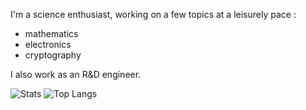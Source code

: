 I'm a science enthusiast, working on a few topics at a leisurely pace :
- mathematics
- electronics
- cryptography

I also work as an R&D engineer.

![Stats](https://github-readme-stats.vercel.app/api?username=nimisbert&show_icons=true&theme=transparent&line_height=20)
![Top Langs](https://github-readme-stats.vercel.app/api/top-langs/?username=nimisbert&layout=compact)
